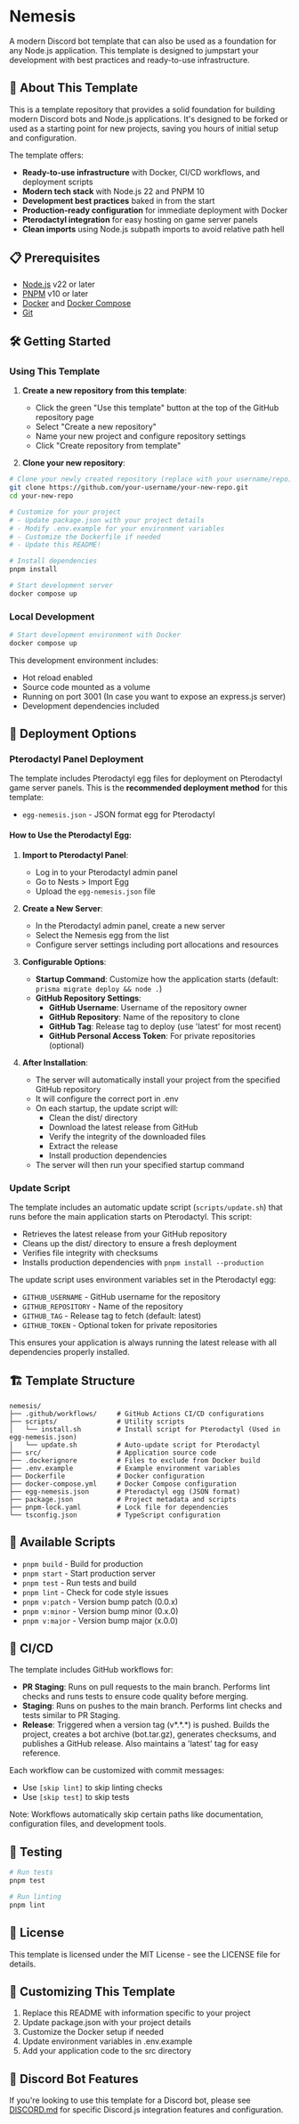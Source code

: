 # Nemesis

A modern Discord bot template that can also be used as a foundation for any Node.js application. This template is designed to jumpstart your development with best practices and ready-to-use infrastructure.

## 🚀 About This Template

This is a template repository that provides a solid foundation for building modern Discord bots and Node.js applications. It's designed to be forked or used as a starting point for new projects, saving you hours of initial setup and configuration.

The template offers:

- **Ready-to-use infrastructure** with Docker, CI/CD workflows, and deployment scripts
- **Modern tech stack** with Node.js 22 and PNPM 10
- **Development best practices** baked in from the start
- **Production-ready configuration** for immediate deployment with Docker
- **Pterodactyl integration** for easy hosting on game server panels
- **Clean imports** using Node.js subpath imports to avoid relative path hell

## 📋 Prerequisites

- [Node.js](https://nodejs.org/) v22 or later
- [PNPM](https://pnpm.io/) v10 or later
- [Docker](https://www.docker.com/) and [Docker Compose](https://docs.docker.com/compose/)
- [Git](https://git-scm.com/)

## 🛠️ Getting Started

### Using This Template

1. **Create a new repository from this template**:

   - Click the green "Use this template" button at the top of the GitHub repository page
   - Select "Create a new repository"
   - Name your new project and configure repository settings
   - Click "Create repository from template"

2. **Clone your new repository**:

```bash
# Clone your newly created repository (replace with your username/repo)
git clone https://github.com/your-username/your-new-repo.git
cd your-new-repo

# Customize for your project
# - Update package.json with your project details
# - Modify .env.example for your environment variables
# - Customize the Dockerfile if needed
# - Update this README!

# Install dependencies
pnpm install

# Start development server
docker compose up
```

### Local Development

```bash
# Start development environment with Docker
docker compose up
```

This development environment includes:

- Hot reload enabled
- Source code mounted as a volume
- Running on port 3001 (In case you want to expose an express.js server)
- Development dependencies included

## 🚢 Deployment Options

### Pterodactyl Panel Deployment

The template includes Pterodactyl egg files for deployment on Pterodactyl game server panels. This is the **recommended deployment method** for this template:

- `egg-nemesis.json` - JSON format egg for Pterodactyl

#### How to Use the Pterodactyl Egg:

1. **Import to Pterodactyl Panel**:

   - Log in to your Pterodactyl admin panel
   - Go to Nests > Import Egg
   - Upload the `egg-nemesis.json` file

2. **Create a New Server**:

   - In the Pterodactyl admin panel, create a new server
   - Select the Nemesis egg from the list
   - Configure server settings including port allocations and resources

3. **Configurable Options**:

   - **Startup Command**: Customize how the application starts (default: `prisma migrate deploy && node .`)
   - **GitHub Repository Settings**:
     - **GitHub Username**: Username of the repository owner
     - **GitHub Repository**: Name of the repository to clone
     - **GitHub Tag**: Release tag to deploy (use 'latest' for most recent)
     - **GitHub Personal Access Token**: For private repositories (optional)

4. **After Installation**:
   - The server will automatically install your project from the specified GitHub repository
   - It will configure the correct port in .env
   - On each startup, the update script will:
     - Clean the dist/ directory
     - Download the latest release from GitHub
     - Verify the integrity of the downloaded files
     - Extract the release
     - Install production dependencies
   - The server will then run your specified startup command

### Update Script

The template includes an automatic update script (`scripts/update.sh`) that runs before the main application starts on Pterodactyl. This script:

- Retrieves the latest release from your GitHub repository
- Cleans up the dist/ directory to ensure a fresh deployment
- Verifies file integrity with checksums
- Installs production dependencies with `pnpm install --production`

The update script uses environment variables set in the Pterodactyl egg:

- `GITHUB_USERNAME` - GitHub username for the repository
- `GITHUB_REPOSITORY` - Name of the repository
- `GITHUB_TAG` - Release tag to fetch (default: latest)
- `GITHUB_TOKEN` - Optional token for private repositories

This ensures your application is always running the latest release with all dependencies properly installed.

## 🏗️ Template Structure

```
nemesis/
├── .github/workflows/     # GitHub Actions CI/CD configurations
├── scripts/               # Utility scripts
│   └── install.sh         # Install script for Pterodactyl (Used in egg-nemesis.json)
│   └── update.sh          # Auto-update script for Pterodactyl
├── src/                   # Application source code
├── .dockerignore          # Files to exclude from Docker build
├── .env.example           # Example environment variables
├── Dockerfile             # Docker configuration
├── docker-compose.yml     # Docker Compose configuration
├── egg-nemesis.json       # Pterodactyl egg (JSON format)
├── package.json           # Project metadata and scripts
├── pnpm-lock.yaml         # Lock file for dependencies
└── tsconfig.json          # TypeScript configuration
```

## 📝 Available Scripts

- `pnpm build` - Build for production
- `pnpm start` - Start production server
- `pnpm test` - Run tests and build
- `pnpm lint` - Check for code style issues
- `pnpm v:patch` - Version bump patch (0.0.x)
- `pnpm v:minor` - Version bump minor (0.x.0)
- `pnpm v:major` - Version bump major (x.0.0)

## 🚢 CI/CD

The template includes GitHub workflows for:

- **PR Staging**: Runs on pull requests to the main branch. Performs lint checks and runs tests to ensure code quality before merging.
- **Staging**: Runs on pushes to the main branch. Performs lint checks and tests similar to PR Staging.
- **Release**: Triggered when a version tag (v*.*.\*) is pushed. Builds the project, creates a bot archive (bot.tar.gz), generates checksums, and publishes a GitHub release. Also maintains a 'latest' tag for easy reference.

Each workflow can be customized with commit messages:

- Use `[skip lint]` to skip linting checks
- Use `[skip test]` to skip tests

Note: Workflows automatically skip certain paths like documentation, configuration files, and development tools.

## 🧪 Testing

```bash
# Run tests
pnpm test

# Run linting
pnpm lint
```

## 📄 License

This template is licensed under the MIT License - see the LICENSE file for details.

## 👥 Customizing This Template

1. Replace this README with information specific to your project
2. Update package.json with your project details
3. Customize the Docker setup if needed
4. Update environment variables in .env.example
5. Add your application code to the src directory

## 🤖 Discord Bot Features

If you're looking to use this template for a Discord bot, please see [DISCORD.md](docs/discord-index.md) for specific Discord.js integration features and configuration.
